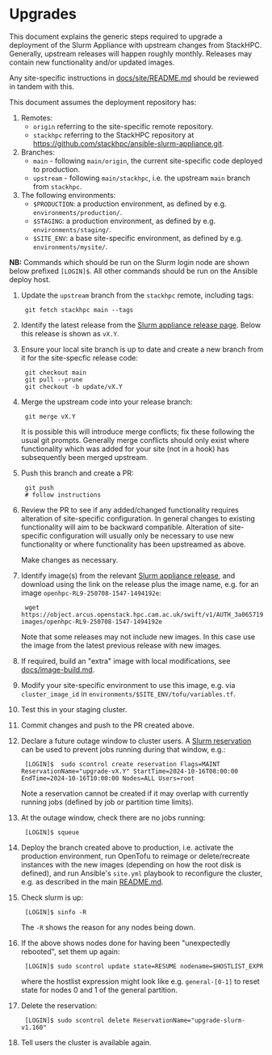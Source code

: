 # Upgrades

This document explains the generic steps required to upgrade a deployment of the Slurm Appliance with upstream changes from StackHPC.
Generally, upstream releases will happen roughly monthly. Releases may contain new functionality and/or updated images.

Any site-specific instructions in [docs/site/README.md](site/README.md) should be reviewed in tandem with this.

This document assumes the deployment repository has:
1. Remotes:
    - `origin` referring to the site-specific remote repository.
    - `stackhpc` referring to the StackHPC repository at https://github.com/stackhpc/ansible-slurm-appliance.git.
2. Branches:
    - `main` - following `main/origin`, the current site-specific code deployed to production.
    - `upstream` - following `main/stackhpc`, i.e. the upstream `main` branch from `stackhpc`.
3. The following environments:
    - `$PRODUCTION`: a production environment, as defined by e.g. `environments/production/`.
    - `$STAGING`: a production environment, as defined by e.g. `environments/staging/`.
    - `$SITE_ENV`: a base site-specific environment, as defined by e.g. `environments/mysite/`.

**NB:** Commands which should be run on the Slurm login node are shown below prefixed `[LOGIN]$`.
All other commands should be run on the Ansible deploy host.

1. Update the `upstream` branch from the `stackhpc` remote, including tags:

        git fetch stackhpc main --tags

1. Identify the latest release from the [Slurm appliance release page](https://github.com/stackhpc/ansible-slurm-appliance/releases). Below this release is shown as `vX.Y`.

1. Ensure your local site branch is up to date and create a new branch from it for the
   site-specfic release code:

        git checkout main
        git pull --prune
        git checkout -b update/vX.Y

1. Merge the upstream code into your release branch:

        git merge vX.Y

   It is possible this will introduce merge conflicts; fix these following the usual git 
   prompts. Generally merge conflicts should only exist where functionality which was added
   for your site (not in a hook) has subsequently been merged upstream.

1. Push this branch and create a PR:

        git push
        # follow instructions

1. Review the PR to see if any added/changed functionality requires alteration of
   site-specific configuration. In general changes to existing functionality will aim to be
   backward compatible. Alteration of site-specific configuration will usually only be
   necessary to use new functionality or where functionality has been upstreamed as above.

   Make changes as necessary.

1. Identify image(s) from the relevant [Slurm appliance release](https://github.com/stackhpc/ansible-slurm-appliance/releases), and download
   using the link on the release plus the image name, e.g. for an image `openhpc-RL9-250708-1547-1494192e`:

        wget https://object.arcus.openstack.hpc.cam.ac.uk/swift/v1/AUTH_3a06571936a0424bb40bc5c672c4ccb1/openhpc-images/openhpc-RL9-250708-1547-1494192e

    Note that some releases may not include new images. In this case use the image from the latest previous release with new images.

1. If required, build an "extra" image with local modifications, see [docs/image-build.md](./image-build.md).

1. Modify your site-specific environment to use this image, e.g. via `cluster_image_id` in `environments/$SITE_ENV/tofu/variables.tf`.

1. Test this in your staging cluster.

1. Commit changes and push to the PR created above.

1. Declare a future outage window to cluster users. A [Slurm reservation](https://slurm.schedmd.com/scontrol.html#lbAQ) can be
   used to prevent jobs running during that window, e.g.:

        [LOGIN]$  sudo scontrol create reservation Flags=MAINT ReservationName="upgrade-vX.Y" StartTime=2024-10-16T08:00:00 EndTime=2024-10-16T10:00:00 Nodes=ALL Users=root

   Note a reservation cannot be created if it may overlap with currently running jobs (defined by job or partition time limits).

1. At the outage window, check there are no jobs running:

        [LOGIN]$ squeue

1. Deploy the branch created above to production, i.e. activate the production environment, run OpenTofu to reimage or
delete/recreate instances with the new images (depending on how the root disk is defined), and run Ansible's `site.yml`
playbook to reconfigure the cluster, e.g. as described in the main [README.md](../README.md).

1. Check slurm is up:

        [LOGIN]$ sinfo -R
   
   The `-R` shows the reason for any nodes being down.

1. If the above shows nodes done for having been "unexpectedly rebooted", set them up again:

        [LOGIN]$ sudo scontrol update state=RESUME nodename=$HOSTLIST_EXPR

    where the hostlist expression might look like e.g. `general-[0-1]` to reset state for nodes 0 and 1 of the general partition.

1. Delete the reservation:

        [LOGIN]$ sudo scontrol delete ReservationName="upgrade-slurm-v1.160"

1. Tell users the cluster is available again.

